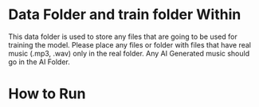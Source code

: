 # Data Folder and train folder Within

This data folder is used to store any files that are going to be used for training the model. Please place any files
or folder with files that have real music (.mp3, .wav) only in the real folder. Any AI Generated music should go in the AI Folder.

# How to Run

